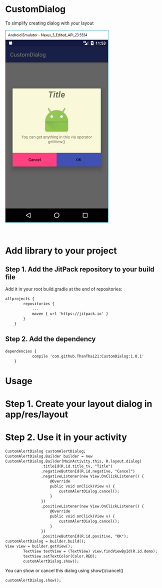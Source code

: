 # CustomDialog
To simplify creating dialog with your layout

![alt_text](https://github.com/ThanThai21/CustomDialog/blob/master/screenshot.PNG)

<br/>

# Add library to your project
## Step 1. Add the JitPack repository to your build file
Add it in your root build.gradle at the end of repositories:
```
allprojects {
		repositories {
			...
			maven { url 'https://jitpack.io' }
		}
	}
```



## Step 2. Add the dependency

```
dependencies {
	        compile 'com.github.ThanThai21:CustomDialog:1.0.1'
	}
```

# Usage
# Step 1. Create your layout dialog in app/res/layout
# Step 2. Use it in your activity
```
CustomAlertDialog customAlertDialog;
CustomAlertDialog.Builder builder = new CustomAlertDialog.Builder(MainActivity.this, R.layout.dialog)
                .titleId(R.id.title_tv, "Title")
                .negativeButtonId(R.id.negative, "Cancel")
                .negativeListener(new View.OnClickListener() {
                    @Override
                    public void onClick(View v) {
                        customAlertDialog.cancel();
                    }
                })
                .positiveListener(new View.OnClickListener() {
                    @Override
                    public void onClick(View v) {
                        customAlertDialog.cancel();
                    }
                })
                .positiveButtonId(R.id.positive, "OK");
customAlertDialog = builder.build();
View view = builder.getView();
        TextView textView = (TextView) view.findViewById(R.id.demo);
        textView.setTextColor(Color.RED);
        customAlertDialog.show();
```

You can show or cancel this dialog using show()/cancel()
```
customAlertDialog.show();
```

